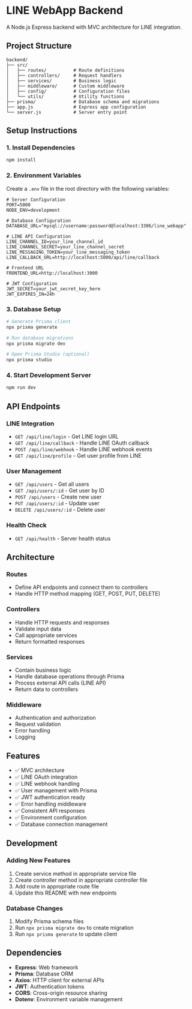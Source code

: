 # LINE WebApp Backend

A Node.js Express backend with MVC architecture for LINE integration.

## Project Structure

```
backend/
├── src/
│   ├── routes/          # Route definitions
│   ├── controllers/     # Request handlers
│   ├── services/        # Business logic
│   ├── middleware/      # Custom middleware
│   ├── config/          # Configuration files
│   └── utils/           # Utility functions
├── prisma/              # Database schema and migrations
├── app.js               # Express app configuration
└── server.js            # Server entry point
```

## Setup Instructions

### 1. Install Dependencies
```bash
npm install
```

### 2. Environment Variables
Create a `.env` file in the root directory with the following variables:

```env
# Server Configuration
PORT=5000
NODE_ENV=development

# Database Configuration
DATABASE_URL="mysql://username:password@localhost:3306/line_webapp"

# LINE API Configuration
LINE_CHANNEL_ID=your_line_channel_id
LINE_CHANNEL_SECRET=your_line_channel_secret
LINE_MESSAGING_TOKEN=your_line_messaging_token
LINE_CALLBACK_URL=http://localhost:5000/api/line/callback

# Frontend URL
FRONTEND_URL=http://localhost:3000

# JWT Configuration
JWT_SECRET=your_jwt_secret_key_here
JWT_EXPIRES_IN=24h
```

### 3. Database Setup
```bash
# Generate Prisma client
npx prisma generate

# Run database migrations
npx prisma migrate dev

# Open Prisma Studio (optional)
npx prisma studio
```

### 4. Start Development Server
```bash
npm run dev
```

## API Endpoints

### LINE Integration
- `GET /api/line/login` - Get LINE login URL
- `GET /api/line/callback` - Handle LINE OAuth callback
- `POST /api/line/webhook` - Handle LINE webhook events
- `GET /api/line/profile` - Get user profile from LINE

### User Management
- `GET /api/users` - Get all users
- `GET /api/users/:id` - Get user by ID
- `POST /api/users` - Create new user
- `PUT /api/users/:id` - Update user
- `DELETE /api/users/:id` - Delete user

### Health Check
- `GET /api/health` - Server health status

## Architecture

### Routes
- Define API endpoints and connect them to controllers
- Handle HTTP method mapping (GET, POST, PUT, DELETE)

### Controllers
- Handle HTTP requests and responses
- Validate input data
- Call appropriate services
- Return formatted responses

### Services
- Contain business logic
- Handle database operations through Prisma
- Process external API calls (LINE API)
- Return data to controllers

### Middleware
- Authentication and authorization
- Request validation
- Error handling
- Logging

## Features

- ✅ MVC architecture
- ✅ LINE OAuth integration
- ✅ LINE webhook handling
- ✅ User management with Prisma
- ✅ JWT authentication ready
- ✅ Error handling middleware
- ✅ Consistent API responses
- ✅ Environment configuration
- ✅ Database connection management

## Development

### Adding New Features
1. Create service method in appropriate service file
2. Create controller method in appropriate controller file
3. Add route in appropriate route file
4. Update this README with new endpoints

### Database Changes
1. Modify Prisma schema files
2. Run `npx prisma migrate dev` to create migration
3. Run `npx prisma generate` to update client

## Dependencies

- **Express**: Web framework
- **Prisma**: Database ORM
- **Axios**: HTTP client for external APIs
- **JWT**: Authentication tokens
- **CORS**: Cross-origin resource sharing
- **Dotenv**: Environment variable management
